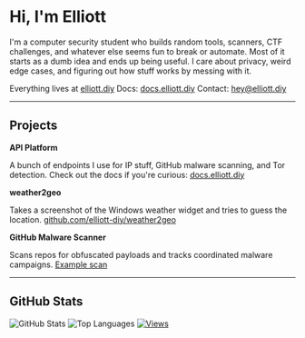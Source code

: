 
# Hi, I'm Elliott

I'm a computer security student who builds random tools, scanners, CTF challenges, and whatever else seems fun to break or automate. Most of it starts as a dumb idea and ends up being useful. I care about privacy, weird edge cases, and figuring out how stuff works by messing with it.

Everything lives at [elliott.diy](https://elliott.diy)
Docs: [docs.elliott.diy](https://docs.elliott.diy)
Contact: [hey@elliott.diy](mailto:hey@elliott.diy)

---

## Projects

**API Platform**

A bunch of endpoints I use for IP stuff, GitHub malware scanning, and Tor detection.
Check out the docs if you're curious: [docs.elliott.diy](https://docs.elliott.diy)

**weather2geo**

Takes a screenshot of the Windows weather widget and tries to guess the location.
[github.com/elliott-diy/weather2geo](https://github.com/elliott-diy/weather2geo)

**GitHub Malware Scanner**

Scans repos for obfuscated payloads and tracks coordinated malware campaigns.
[Example scan](https://api.elliott.diy/v1/malware/github?repo=grobarqxd6996/Discord-Boost-Tool)

---

## GitHub Stats

![GitHub Stats](https://github-readme-stats.vercel.app/api?username=elliott-diy\&show_icons=true\&theme=tokyonight)
![Top Languages](https://github-readme-stats.vercel.app/api/top-langs/?username=elliott-diy\&layout=compact\&theme=tokyonight)
[![Views](https://u8views.com/api/v1/github/profiles/63378937/views/day-week-month-total-count.svg)](https://u8views.com/github/elliott-diy)

